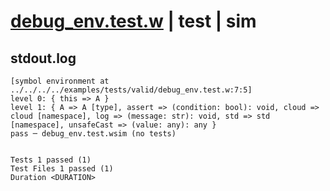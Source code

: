 # [debug_env.test.w](../../../../../examples/tests/valid/debug_env.test.w) | test | sim

## stdout.log
```log
[symbol environment at ../../../../examples/tests/valid/debug_env.test.w:7:5]
level 0: { this => A }
level 1: { A => A [type], assert => (condition: bool): void, cloud => cloud [namespace], log => (message: str): void, std => std [namespace], unsafeCast => (value: any): any }
pass ─ debug_env.test.wsim (no tests)
 
 
Tests 1 passed (1)
Test Files 1 passed (1)
Duration <DURATION>
```

